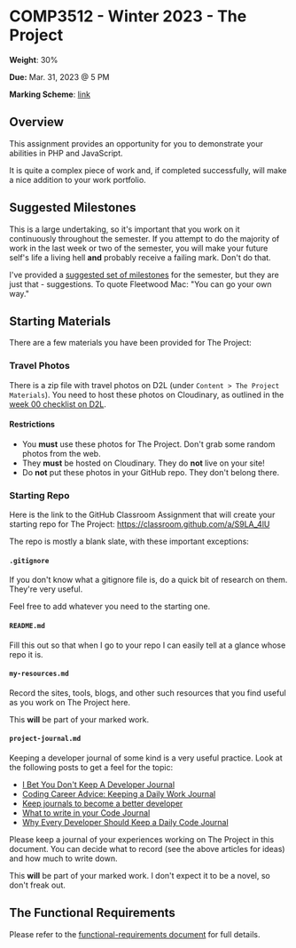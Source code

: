 # COMP3512 - Winter 2023 - The Project

**Weight**: 30%

**Due:** Mar. 31, 2023 @ 5 PM 

**Marking Scheme**: [link](https://docs.google.com/document/d/1j47AaxUq7OaugAm6f7y-Bnw30VFKiWvMMe5dFLMO-qo/edit?usp=sharing)

## Overview

This assignment provides an opportunity for you to demonstrate your abilities in PHP and JavaScript.

It is quite a complex piece of work and, if completed successfully, will make a nice addition to your work portfolio.

## Suggested Milestones

This is a large undertaking, so it's important that you work on it continuously throughout the semester. If you attempt to do the majority of work in the last week or two of the semester, you will make your future self's life a living hell **and** probably receive a failing mark. Don't do that.

I've provided a [suggested set of milestones](suggested-milestones.md) for the semester, but they are just that - suggestions. To quote Fleetwood Mac: "You can go your own way."

## Starting Materials

There are a few materials you have been provided for The Project:

### Travel Photos
There is a zip file with travel photos on D2L (under `Content > The Project Materials`). You need to host these photos on Cloudinary, as outlined in the [week 00 checklist on D2L](https://learn.mru.ca/d2l/common/popup/popup.d2l?ou=19338&queryString=&footerMsg=&buttonOffset=0&popBodySrc=/d2l/lms/checklist/viewchecklist.d2l%3Fou%3D19338%26popup%3Dtrue%26checklistId%3D733&width=800&height=600&hasStatusBar=false&hasAutoScroll=true&hasHiddenHeader=false&p=d2l_cntl_95ff58f219f54d1d885d0c186be153bc_1).

#### Restrictions

- You **must** use these photos for The Project. Don't grab some random photos from the web.
- They **must** be hosted on Cloudinary. They do **not** live on your site!
- Do **not** put these photos in your GitHub repo. They don't belong there.

### Starting Repo

Here is the link to the GitHub Classroom Assignment that will create your starting repo for The Project: https://classroom.github.com/a/S9LA_4lU

The repo is mostly a blank slate, with these important exceptions:

#### `.gitignore`
If you don't know what a gitignore file is, do a quick bit of research on them. They're very useful. 

Feel free to add whatever you need to the starting one.

#### `README.md`
Fill this out so that when I go to your repo I can easily tell at a glance whose repo it is.

#### `my-resources.md`
Record the sites, tools, blogs, and other such resources that you find useful as you work on The Project here.

This **will** be part of your marked work.

#### `project-journal.md`
Keeping a developer journal of some kind is a very useful practice. Look at the following posts to get a feel for the topic:
- [I Bet You Don't Keep A Developer Journal](https://dev.to/allthecode/i-bet-you-don-t-keep-a-developer-journal-3-reasons-you-should-4kn3)
- [Coding Career Advice: Keeping a Daily Work Journal](https://blog.isquaredsoftware.com/2020/09/coding-career-advice-daily-work-journal/)
- [Keep journals to become a better developer](https://dbader.org/blog/keep-journals-to-become-a-better-developer)
- [What to write in your Code Journal](https://dev.to/jacquibo/what-to-write-in-your-code-journal-code-journaling-pt-3-of-4-3h8a)
- [Why Every Developer Should Keep a Daily Code Journal](https://medium.com/developer-purpose/why-every-developer-should-keep-a-daily-code-journal-fb83ab848c6)

Please keep a journal of your experiences working on The Project in this document. You can decide what to record (see the above articles for ideas) and how much to write down.

This **will** be part of your marked work. I don't expect it to be a novel, so don't freak out.

## The Functional Requirements

Please refer to the [functional-requirements document](functional-requirements.md) for full details. 
